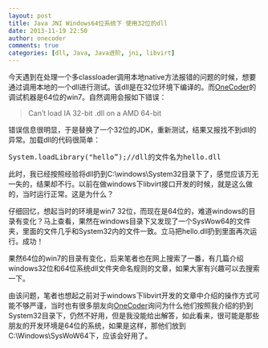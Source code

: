 ```yaml
---
layout: post
title: Java JNI Windows64位系统下 使用32位的dll
date: 2013-11-19 22:50
author: onecoder
comments: true
categories: [dll, Java, Java进阶, jni, libvirt]
---
```

<p>
	今天遇到在处理一个多classloader调用本地native方法报错的问题的时候，想要通过调用本地的一个dll进行测试。该dll是在32位环境下编译的。而<a href="http://www.coderli.com">OneCoder</a>的调试机器是64位的win7。自然调用会报如下错误：</p>
<blockquote>
	<p>
		Can&rsquo;t load IA 32-bit .dll on a AMD 64-bit</p>
</blockquote>
<p>
	错误信息很明显，于是替换了一个32位的JDK，重新测试，结果又报找不到dll的异常。加载dll的代码很简单：</p>
<pre class="brush:java;first-line:1;pad-line-numbers:true;highlight:null;collapse:false;">
System.loadLibrary(&quot;hello&rdquo;);//dll的文件名为hello.dll
</pre>
<p>
	此时，我已经按照经验将dll扔到C:\windows\System32目录下了，感觉应该万无一失的，结果却不行。以前在做windows下libvirt接口开发的时候，就是这么做的，当时运行正常。这是为什么？</p>
<p>
	仔细回忆，想起当时的环境是win7 32位，而现在是64位的，难道windows的目录有变化？马上查看，果然在windows目录下又发现了一个SysWow64的文件夹，里面的文件几乎和System32内的文件一致。立马把hello.dll扔到里面再次运行。成功！</p>
<p>
	果然64位的win7的目录有变化，后来笔者也在网上搜索了一番，有几篇介绍windows32位和64位系统dll文件夹命名规则的文章，如果大家有兴趣可以去搜索一下。</p>
<p>
	由该问题，笔者也想起之前对于windows下libvirt开发的文章中介绍的操作方式可能不够严谨，当时也有很多朋友向<a href="http://www.coderli.com">OneCoder</a>询问为什么他们按照我介绍的扔到System32目录下，仍然不好用，但是我没能给出解答，如此看来，很可能是那些朋友的开发环境是64位的系统，如果是这样，那他们放到C:\Windows\SysWoW64下，应该会好用了。&nbsp;</p>

